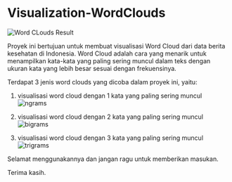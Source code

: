 # Visualization-WordClouds

![Word CLouds Result](https://github.com/akmalia3/Visualization-WordClouds/assets/101547800/c0dc47dd-2060-48b6-b347-6c106e2a0e43)

Proyek ini bertujuan untuk membuat visualisasi Word Cloud dari data berita kesehatan di Indonesia. Word Cloud adalah cara yang menarik untuk menampilkan kata-kata yang paling sering muncul dalam teks dengan ukuran kata yang lebih besar sesuai dengan frekuensinya.

Terdapat 3 jenis word clouds yang dicoba dalam proyek ini, yaitu: 

1. visualisasi word cloud dengan 1 kata yang paling sering muncul 
  ![ngrams](https://github.com/akmalia3/Visualization-WordClouds/assets/101547800/9ed51eda-6e21-4842-9dfd-89265f00c595)
    
2. visualisasi word cloud dengan 2 kata yang paling sering muncul
  ![bigrams](https://github.com/akmalia3/Visualization-WordClouds/assets/101547800/22b30f99-25f0-439d-9c10-ce135db9aa7b)

3. visualisasi word cloud dengan 3 kata yang paling sering muncul
   ![trigrams](https://github.com/akmalia3/Visualization-WordClouds/assets/101547800/664b8134-e056-48eb-916f-8a7a9f386e05)

Selamat menggunakannya dan jangan ragu untuk memberikan masukan.

Terima kasih.
